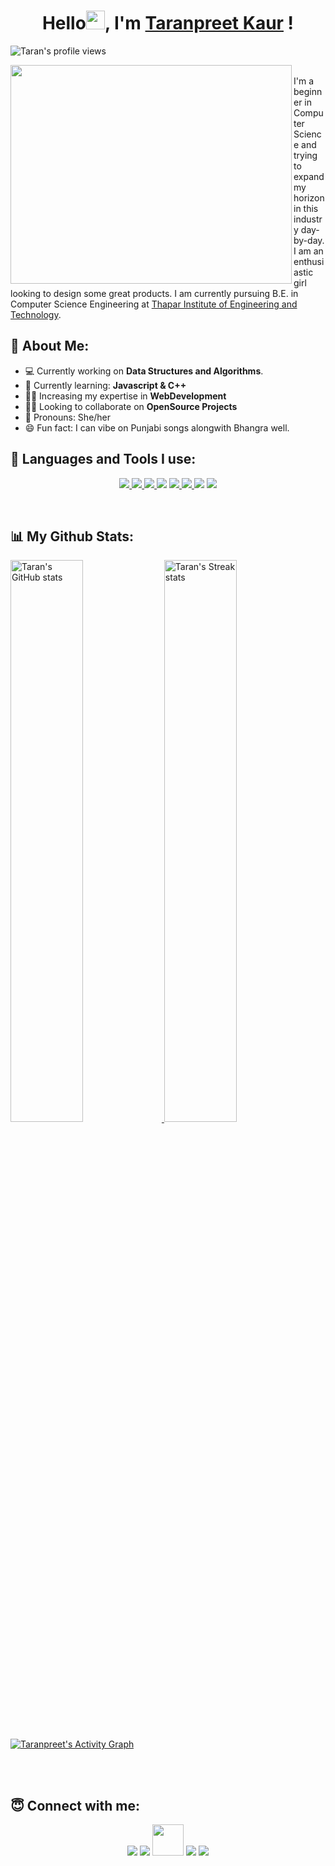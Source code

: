 <!--Greetings-->
<h1 align="center">Hello<img src="https://raw.githubusercontent.com/MartinHeinz/MartinHeinz/master/wave.gif" width="30px">, I'm <b><a href="https://www.linkedin.com/in/taranpreet-kaur-dhiman-64baab1b6/" target="_blank">Taranpreet Kaur</a></b> !</h1>
<p align="left"> <img src="https://komarev.com/ghpvc/?username=thetarandhiman" alt="Taran's profile views"></p>


<!--Short Descriptive Para-->
<img width="450px" align="left" height="350px" src="https://cdn.dribbble.com/users/876183/screenshots/4178051/_______.gif">
<br>
I'm a beginner in Computer Science and trying to expand my horizon in this industry day-by-day. I am an enthusiastic girl looking to design some great products. I am currently pursuing B.E. in Computer Science Engineering at <a href="http://www.thapar.edu/">Thapar Institute of Engineering and Technology</a>.   

<!--Learnings-->
## 🙋 About Me:
<!-- - I’m currently working on **[My Portfolio Website](https://github.com/thetarandhiman/PortfolioSite)**-->
- 💻 Currently working on **Data Structures and Algorithms**.
- 📝 Currently learning: **Javascript & C++** 
- 👩‍💻 Increasing my expertise in **WebDevelopment**
- 🙏🏻 Looking to collaborate on **OpenSource Projects**
- 👩 Pronouns: She/her
- 😄 Fun fact: I can vibe on Punjabi songs alongwith Bhangra well.
<!-- - All my projects will be available at **[My Portfolio]()**-->
<!-- - How to reach me: <a href="mailto:taranpreet391@gmail.com">taranpreet391@gmail.com</a> -->
## 🚀 Languages and Tools I use:

<p align="center"> 
    <a href="https://developer.mozilla.org/en-US/docs/Web/HTML" target="_blank"> <img src="https://img.icons8.com/color/48/000000/html-5.png"/> </a> 
    <a href="https://developer.mozilla.org/en-US/docs/Web/CSS" target="_blank"> <img src="https://img.icons8.com/color/48/000000/css3.png"/> </a> 
    <a href="https://getbootstrap.com" target="_blank"> <img src="https://img.icons8.com/color/48/000000/bootstrap.png"/> </a> 
    <a href="https://www.geeksforgeeks.org/c-programming-language/" target="_blank"> <img src="https://img.icons8.com/color/48/000000/c-programming.png"/></a>
    <a href="https://www.geeksforgeeks.org/c-plus-plus/" target="_blank"><img src="https://img.icons8.com/color/48/000000/c-plus-plus-logo.png"/> </a>      
    <a href="https://git-scm.com/" target="_blank"> <img src="https://img.icons8.com/color/48/000000/git.png"/> </a> 
    <a href="https://github.com/" target="_blank"><img src="https://img.icons8.com/color/48/000000/github--v3.png"/></a>      
    <a href="https://code.visualstudio.com/" target="_blank"><img src="https://img.icons8.com/color/48/000000/visual-studio-code-2019.png"/></a>      
</p>
<br>


<!-- GITHUB STATISTICS-->
## 📊 My Github Stats:
<a href="https://github.com/thetarandhiman">

<img alt="Taran's GitHub stats" width="48%" src="https://github-readme-stats.vercel.app/api?username=thetarandhiman&show_icons=true&theme=gruvbox">

<img alt="Taran's Streak stats" width="48%" src="https://github-readme-streak-stats.herokuapp.com/?user=thetarandhiman&theme=gruvbox_duo">
  
<img alt="Taranpreet's Activity Graph" src="https://activity-graph.herokuapp.com/graph?username=thetarandhiman&bg_color=0D1117&color=E47F2D&line=FE920D&point=3D9C57&hide_border=true"></a>
 
<!--  <img width="1500" height="auto" align="center" alt="Taran's stats" src="https://github-profile-trophy.vercel.app/?username=thetarandhiman&row=1&column=7&theme=gruvbox&margin-w=15e" /> -->
<br>
<br>

<!--Contact Part-->
## 😇 Connect with me:

<p align="center">
 <a href = "https://www.linkedin.com/in/taranpreet-kaur-dhiman-64baab1b6/"><img src="https://img.icons8.com/fluent/48/000000/linkedin.png"/></a>
 <a href = "mailto:taranpreet391@gmail.com"><img src="https://img.icons8.com/color/50/000000/gmail-new.png"/><a>
 <a href = "https://dev.to/thetarandhiman"><img src="https://d2fltix0v2e0sb.cloudfront.net/dev-badge.svg" height="50" width="50"/></a>
 <a href = "https://twitter.com/taranpreet391"><img src="https://img.icons8.com/color/48/000000/twitter--v2.png"/></a>
 <a href = "https://www.instagram.com/thetarandhiman/"><img src="https://img.icons8.com/color/48/000000/instagram-new--v2.png"></a>
<!-- <a href = "https://thetarandhiman.medium.com/"><img src="https://encrypted-tbn0.gstatic.com/images?q=tbn:ANd9GcQsZTZ-PuYuan4UuNP41cJv07B-lUe9wVBhWw&usqp=CAU" height="40" width="50"></a> -->
 <!-- <a href = ""><img src="https://img.icons8.com/fluent/48/000000/facebook-new.png"/></a> -->
</p>

<!--The end of Readme.md-->
